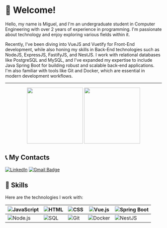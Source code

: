 # 👋 Welcome!

Hello, my name is Miguel, and I'm an undergraduate student in Computer Engineering with over 2 years of experience in programming. I'm passionate about technology and enjoy exploring various fields within it.

Recently, I've been diving into VueJS and Vuetify for Front-End development, while also honing my skills in Back-End technologies such as NodeJS, ExpressJS, FastifyJS, and NestJS. I work with relational databases like PostgreSQL and MySQL, and I've expanded my expertise to include Java Spring Boot for building robust and scalable back-end applications. I'm also familiar with tools like Git and Docker, which are essential in modern development workflows.

---

<p align="center">
  <img height="180em" src="https://github-readme-stats.vercel.app/api/top-langs/?username=Miguel-Pezzini&layout=compact&hide=c%2B%2B,c&theme=radical"/>
  <img height="180em" src="https://github-readme-stats.vercel.app/api?username=Miguel-Pezzini&show_icons=true&theme=radical"/>
</p>

## 📞 My Contacts

[![LinkedIn](https://img.shields.io/badge/-LinkedIn-0077B5?style=flat&logo=linkedin&logoColor=white)](https://www.linkedin.com/in/miguel-pezzini-k%C3%BChr-b36605301/)
[![Gmail Badge](https://img.shields.io/badge/-miguel@gmail.com.com-D14836?style=flat&logo=gmail&logoColor=white)](mailto:miguel@example.com)

## 🚀 Skills


Here are the technologies I work with:

| ![JavaScript](https://img.shields.io/badge/-JavaScript-F7DF1E?style=flat&logo=javascript&logoColor=black) | ![HTML](https://img.shields.io/badge/-HTML-FF5722?style=flat&logo=html5&logoColor=white) | ![CSS](https://img.shields.io/badge/-CSS-2965F1?style=flat&logo=css3&logoColor=white) | ![Vue.js](https://img.shields.io/badge/-Vue.js-4FC08D?style=flat&logo=vue.js&logoColor=white) | ![Spring Boot](https://img.shields.io/badge/-Spring_Boot-6DB33F?style=flat&logo=springboot&logoColor=white) |
|----------------------------------------------------------------------------------------------------------|--------------------------------------------------------------------------------------------------|-------------------------------------------------------------------------------------------------|---------------------------------------------------------------------------------------------------|--------------------------------------------------------------------------------------------------|
| ![Node.js](https://img.shields.io/badge/-Node.js-339933?style=flat&logo=node.js&logoColor=white) | ![SQL](https://img.shields.io/badge/-SQL-4479A1?style=flat&logo=postgresql&logoColor=white) | ![Git](https://img.shields.io/badge/-Git-F05032?style=flat&logo=git&logoColor=white) | ![Docker](https://img.shields.io/badge/-Docker-2496ED?style=flat&logo=docker&logoColor=white) | ![NestJS](https://img.shields.io/badge/-NestJS-E0234E?style=flat&logo=nestjs&logoColor=white) |
